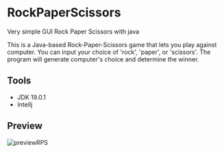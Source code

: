 # RockPaperScissors
Very simple GUI Rock Paper Scissors with java

This is a Java-based Rock-Paper-Scissors game that lets you play against computer. You can input your choice of 'rock', 'paper', or 'scissors'. The program will generate computer's choice and determine the winner.



## Tools
- JDK 19.0.1
- IntelIj
## Preview


![previewRPS](https://user-images.githubusercontent.com/105940255/215077559-ef731d80-48bf-4f95-891e-3fa1662835a0.gif)


